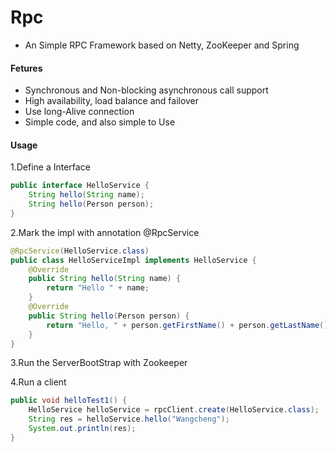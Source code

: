 # Rpc
- An Simple RPC Framework based on Netty, ZooKeeper and Spring

#### Fetures
- Synchronous and Non-blocking asynchronous call support
- High availability, load balance and failover
- Use long-Alive connection
- Simple code, and also simple to Use

#### Usage
1.Define a Interface
```java
public interface HelloService {
    String hello(String name);
    String hello(Person person);
}
```

2.Mark the impl with annotation @RpcService
```java
@RpcService(HelloService.class)
public class HelloServiceImpl implements HelloService {
    @Override
    public String hello(String name) {
        return "Hello " + name;
    }
    @Override
    public String hello(Person person) {
        return "Hello, " + person.getFirstName() + person.getLastName();
    }
}
```
3.Run the ServerBootStrap with Zookeeper

4.Run a client
```java
public void helloTest1() {
    HelloService helloService = rpcClient.create(HelloService.class);
    String res = helloService.hello("Wangcheng");
    System.out.println(res);
}
```

